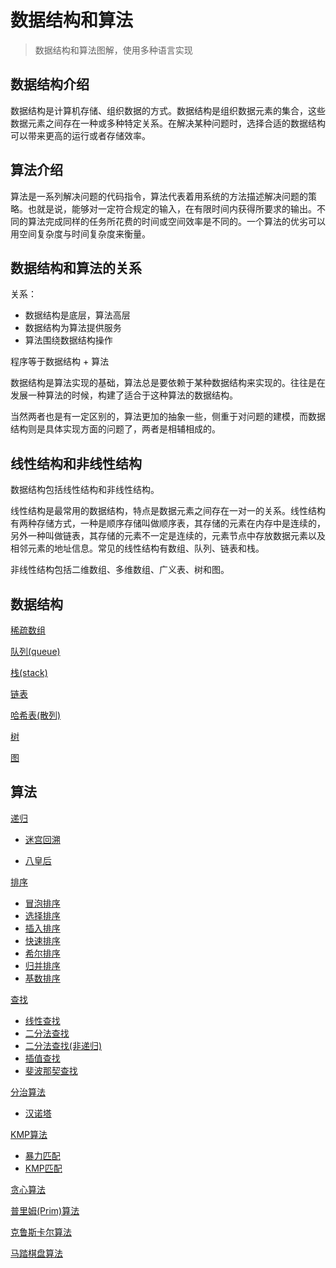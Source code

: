 # 数据结构和算法

> 数据结构和算法图解，使用多种语言实现

## 数据结构介绍

数据结构是计算机存储、组织数据的方式。数据结构是组织数据元素的集合，这些数据元素之间存在一种或多种特定关系。在解决某种问题时，选择合适的数据结构可以带来更高的运行或者存储效率。

## 算法介绍

算法是一系列解决问题的代码指令，算法代表着用系统的方法描述解决问题的策略。也就是说，能够对一定符合规定的输入，在有限时间内获得所要求的输出。不同的算法完成同样的任务所花费的时间或空间效率是不同的。一个算法的优劣可以用空间复杂度与时间复杂度来衡量。

## 数据结构和算法的关系

关系：

* 数据结构是底层，算法高层
* 数据结构为算法提供服务
* 算法围绕数据结构操作

程序等于数据结构 + 算法

数据结构是算法实现的基础，算法总是要依赖于某种数据结构来实现的。往往是在发展一种算法的时候，构建了适合于这种算法的数据结构。

当然两者也是有一定区别的，算法更加的抽象一些，侧重于对问题的建模，而数据结构则是具体实现方面的问题了，两者是相辅相成的。

## 线性结构和非线性结构

数据结构包括线性结构和非线性结构。

线性结构是最常用的数据结构，特点是数据元素之间存在一对一的关系。线性结构有两种存储方式，一种是顺序存储叫做顺序表，其存储的元素在内存中是连续的，另外一种叫做链表，其存储的元素不一定是连续的，元素节点中存放数据元素以及相邻元素的地址信息。常见的线性结构有数组、队列、链表和栈。

非线性结构包括二维数组、多维数组、广义表、树和图。

## 数据结构

[稀疏数组](./Datastructure_01_稀疏数组.md)

[队列(queue)](./Datastructure_02_队列(queue).md)

[栈(stack)](./Datastructure_03_栈(stack).md)

[链表](./Datastructure_04_链表.md)

[哈希表(散列)](./Datastructure_05_哈希表(散列).md)

[树](./Datastructure_06_树.md)

[图](./Datastructure_07_图.md)

## 算法

[递归](./Algorithm_01_递归.md)

* [迷宫回溯](./Algorithm_01_递归.md#迷宫回溯)

* [八皇后](./Algorithm_01_递归.md#八皇后)

[排序](./Algorithm_02_排序.md)

* [冒泡排序](./Algorithm_02_排序.md#冒泡排序)
* [选择排序](./Algorithm_02_排序.md#选择排序)
* [插入排序](./Algorithm_02_排序.md#插入排序)
* [快速排序](./Algorithm_02_排序.md#快速排序)
* [希尔排序](./Algorithm_02_排序.md#希尔排序)
* [归并排序](./Algorithm_02_排序.md#归并排序)
* [基数排序](./Algorithm_02_排序.md#基数排序)

[查找](./Algorithm_03_查找.md)

* [线性查找](./Algorithm_03_查找.md#线性查找)
* [二分法查找](./Algorithm_03_查找.md#二分法查找)
* [二分法查找(非递归)](./Algorithm_03_查找.md#二分法查找非递归)
* [插值查找](./Algorithm_03_查找.md#插值查找)
* [斐波那契查找](./Algorithm_03_查找.md#斐波那契查找)

[分治算法](./Algorithm_04_分治算法.md)

* [汉诺塔](./Algorithm_04_分治算法.md#汉诺塔)

[KMP算法](./Algorithm_05_KMP算法.md)

* [暴力匹配](./Algorithm_05_KMP算法.md#暴力匹配)
* [KMP匹配](./Algorithm_05_KMP算法.md#KMP匹配)

[贪心算法](./Algorithm_06_贪心算法.md)

[普里姆(Prim)算法](./Algorithm_07_普里姆(Prim)算法.md)

[克鲁斯卡尔算法](./Algorithm_08_克鲁斯卡尔算法.md)

[马踏棋盘算法](./Algorithm_09_马踏棋盘算法.md)